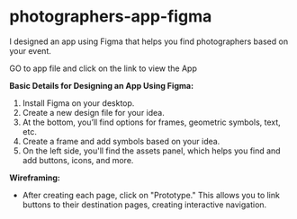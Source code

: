 # photographers-app-figma
I designed an app using Figma that helps you find photographers based on your event.

GO to app file and click on the link to view the App

**Basic Details for Designing an App Using Figma:**

1. Install Figma on your desktop.
2. Create a new design file for your idea.
3. At the bottom, you’ll find options for frames, geometric symbols, text, etc.
4. Create a frame and add symbols based on your idea.
5. On the left side, you'll find the assets panel, which helps you find and add buttons, icons, and more.

**Wireframing:**

- After creating each page, click on "Prototype." This allows you to link buttons to their destination pages, creating interactive navigation.
